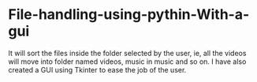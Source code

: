 # File-handling-using-pythin-With-a-gui
It will sort the files inside the folder selected by the user, ie, all the videos will move into folder named videos, music in music and so on.
I have also created a GUI using Tkinter to ease the job of the user.
